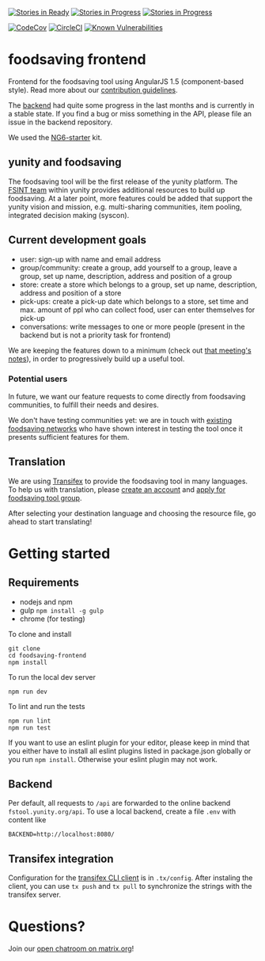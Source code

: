 [![Stories in Ready](https://badge.waffle.io/yunity/foodsaving-frontend.svg?label=ready&title=ready)](http://waffle.io/yunity/foodsaving-frontend)
[![Stories in Progress](https://badge.waffle.io/yunity/foodsaving-frontend.svg?label=in-progress&title=in-progress)](http://waffle.io/yunity/foodsaving-frontend)
[![Stories in Progress](https://badge.waffle.io/yunity/foodsaving-frontend.svg?label=needs-approval&title=needs-approval)](http://waffle.io/yunity/foodsaving-frontend)

[![CodeCov](https://codecov.io/github/yunity/foodsaving-frontend/coverage.svg)](https://codecov.io/gh/yunity/foodsaving-frontend)
[![CircleCI](https://circleci.com/gh/yunity/foodsaving-frontend.svg?style=shield)](https://circleci.com/gh/yunity/foodsaving-frontend)
[![Known Vulnerabilities](https://snyk.io/test/github/yunity/foodsaving-frontend/e4f6927cccfbde340636d20b863efd508be19ec0/badge.svg)](https://snyk.io/test/github/yunity/foodsaving-frontend/e4f6927cccfbde340636d20b863efd508be19ec0)


# foodsaving frontend
Frontend for the foodsaving tool using AngularJS 1.5 (component-based style).
Read more about our [contribution guidelines](https://github.com/yunity/foodsaving-frontend/blob/master/CONTRIBUTE.md).

The [backend](https://github.com/yunity/foodsaving-backend) had quite some progress in the last months and is currently in a stable state. If you find a bug or miss something in the API, please file an issue in the backend repository.

We used the [NG6-starter](https://github.com/AngularClass/NG6-starter) kit.


## yunity and foodsaving
The foodsaving tool will be the first release of the yunity platform.
The [FSINT team](https://yunity.atlassian.net/wiki/display/FSINT/) within yunity provides additional resources to build up foodsaving.
At a later point, more features could be added that support the yunity vision and mission, e.g. multi-sharing communities, item pooling, integrated decision making (syscon).

## Current development goals
- user: sign-up with name and email address
- group/community: create a group, add yourself to a group, leave a group, set up name, description, address and position of a group
- store: create a store which belongs to a group, set up name, description, address and position of a store
- pick-ups: create a pick-up date which belongs to a store, set time and max. amount of ppl who can collect food, user can enter themselves for pick-up
- conversations: write messages to one or more people (present in the backend but is not a priority task for frontend) 

We are keeping the features down to a minimum (check out [that meeting's notes](https://yunity.atlassian.net/wiki/display/YUN/2016-09-13+-+Narrowing+down+features)), in order to progressively build up a useful tool.

### Potential users
In future, we want our feature requests to come directly from foodsaving communities, to fulfill their needs and desires.

We don't have testing communities yet: we are in touch with [existing foodsaving networks](https://yunity.atlassian.net/wiki/display/YUN/Existing+initiatives) who have shown interest in testing the tool once it presents sufficient features for them.

## Translation

We are using [Transifex](https://www.transifex.com/) to provide the foodsaving tool in many languages. To help us with translation, please [create an account](http://transifex.com/signup) and [apply for foodsaving tool group](https://www.transifex.com/yunity-1/foodsaving-tool/frontend/).

After selecting your destination language and choosing the resource file, go ahead to start translating!

# Getting started

## Requirements

- nodejs and npm
- gulp `npm install -g gulp`
- chrome (for testing)

To clone and install

```
git clone
cd foodsaving-frontend
npm install
```

To run the local dev server

```
npm run dev
```

To lint and run the tests

```
npm run lint
npm run test
```

If you want to use an eslint plugin for your editor, please keep in mind that you either have to install all eslint plugins listed in package.json globally or you run `npm install`. Otherwise your eslint plugin may not work.

## Backend

Per default, all requests to `/api` are forwarded to the online backend `fstool.yunity.org/api`.
To use a local backend, create a file `.env` with content like

```
BACKEND=http://localhost:8080/
```

## Transifex integration

Configuration for the [transifex CLI client](https://docs.transifex.com/client/) is in `.tx/config`. After instaling the client, you can use `tx push` and `tx pull` to synchronize the strings with the transifex server.
# Questions?

Join our [open chatroom on matrix.org](https://riot.im/app/#/room/#foodsaving-tool:matrix.org)!

